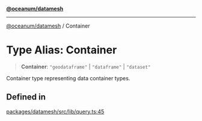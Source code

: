 [**@oceanum/datamesh**](../README.md)

***

[@oceanum/datamesh](../README.md) / Container

# Type Alias: Container

> **Container**: `"geodataframe"` \| `"dataframe"` \| `"dataset"`

Container type representing data container types.

## Defined in

[packages/datamesh/src/lib/query.ts:45](https://github.com/oceanum-io/oceanum-js/blob/8743de96e5f943db8ec0df1328a02f233bca002b/packages/datamesh/src/lib/query.ts#L45)
